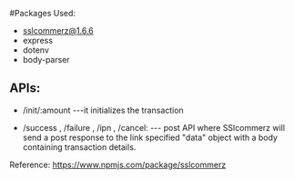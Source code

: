 #Packages Used:

- sslcommerz@1.6.6
- express
- dotenv
- body-parser

## APIs:
- /init/:amount ---it initializes the transaction

- /success , /failure , /ipn , /cancel: --- post API where SSlcommerz will send a post response to the link specified "data" object with a body containing transaction details.


Reference: https://www.npmjs.com/package/sslcommerz